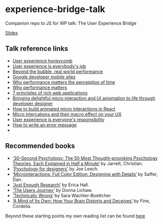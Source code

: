 # experience-bridge-talk
Companion repo to JS for WP talk: The User Experience Bridge

[Slides](https://github.com/karmatosed/experience-bridge-talk/blob/master/theuserexperiencebridge.pdf)

## Talk reference links
* [User experience honeycomb](semanticstudios.com/user_experience_design)
* [User experience is everybody's job](williamgill.de/2016/05/30/user-experience-is-everybodys-job/)
* [Beyond the bubble, real world performance](building.calibreapp.com/beyond-the-bubble-real-world-performance-9c991dcd5342)
* [Google developer mobile sites](developers.google.com/search/mobile-sites/)
* [Why performance matters the perceiption of time](smashingmagazine.com/2015/09/why-performance-matters-the-perception-of-time)
* [Why performance matters](developers.google.com/web/fundamentals/performance/why-performance-matters)
* [7 principles of rich web applications](rauchg.com/2014/7-principles-of-rich-web-applications)
* [Bringing delightful micro interaction and UI aniomation to life through developer designer](medium.com/capital-one-developers/bringing-delightful-micro-interaction-and-ui-animation-to-life-through-developer-designer-3c409bc326f)
* [How to build animated micro interactions in React](medium.freecodecamp.org/how-to-build-animated-microinteractions-in-react-aab1cb9fe7c8)
* [Micro intercations and their macro effect on your UX](blog.appsee.com/microinteractions-and-their-macro-effect-on-your-ux)
* [User experience is everyone's responsibility](medium.com/flexport-design/user-experience-is-everyones-responsibility-39101cb4f75a)
* [How to write an error message](medium.com/@thomasfuchs/how-to-write-an-error-message-883718173322#.n75owf21y)
* 

## Recommended books
* [‘30-Second Psychology: The 50 Most Thought-provoking Psychology Theories, Each Explained in Half a Minute‘](https://www.amazon.co.uk/gp/product/B009KKN07G/ref=oh_aui_search_detailpage?ie=UTF8&psc=1) by Jarrett, Christian.
* ['Psychology for designers'](http://psychologyfordesigners.com/) by Joe Leech.
* [‘Microinteractions: Full Color Edition: Designing with Details‘](https://www.amazon.co.uk/gp/product/B00FRSNHIW/ref=oh_aui_search_detailpage?ie=UTF8&psc=1) by Saffer, Dan.
* [‘Just Enough Research’](https://abookapart.com/products/just-enough-research) by Erica Hall.
* [‘The Users Journey’](http://rosenfeldmedia.com/books/storymapping/) by Donna Lichaw.
* [‘Technically Wrong‘](https://www.amazon.co.uk/Technically-Wrong-Sexist-Algorithms-Threats-ebook/dp/B06XJBGPT9/ref=sr_1_1?s=books&ie=UTF8&qid=1510314581&sr=1-1&keywords=technically+wrong) by Sara Wachter-Boettcher
* [‘A Mind of Its Own: How Your Brain Distorts and Deceives‘](https://www.amazon.co.uk/gp/product/B00KFEJP9I/ref=oh_aui_search_detailpage?ie=UTF8&psc=1) by Fine, Cordelia.

Beyond these starting points my own reading list can be found [here](https://tam.blog/reading-list/)
